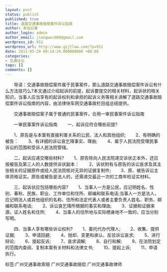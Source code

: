 ```yaml
---
layout: post
status: publish
published: true
title: 道路交通事故赔偿案件诉讼指南
author: 本站记者
author_login: admin
author_email: jiangwei909@gmail.com
wordpress_id: 911
wordpress_url: http://www.gzjtlaw.com/?p=911
date: 2011-05-29 09:14:24.000000000 +08:00
categories:
- 交通诉讼
tags: []
comments: []
---
```

　　导读：交通事故赔偿案件属于民事案件，那么道路交通事故赔偿案件诉讼有什么方法技巧么?本文通过介绍起诉的前提，起诉要提交的相关材料，起诉状的相关知识，当事人应当享有的起诉权利和承担的起诉义务等相关讲解了道路交通事故赔偿案件诉讼指南的内容，由法律快车网交通事故栏目组总结提供。　　交通事故赔偿案子属于普通的民事案件，合用一审民事案件诉讼指南　　一审民事案件诉讼指南　　一、起诉应符合哪些前提?　　1、原告是与本案有直接利害关系的公民、法人和其他组织;　　2、有明确的被告：　　3、有详细的诉讼哀乞降事实、理由;　　4、属于人民法院受理民事诉讼的范围和受诉人民法院管辖。　　二、起诉应递交哪些材料?　　1、原告除向人民法院递交诉状正本外，还应按被告及第三人的人数提供诉状副本：　　2、诉状附有与原告的诉讼哀求及其主张相关的证据原件或经人民法院核对无异的证据复制件;　　3、原、被告诉讼主体资格证实。原告或被告是法人的，还需递交最近一次的工商年检证实材料。　　三、起诉状应包括哪些内容?　　1、当事人一方是公民，应记明姓名、性别、春秋、民族、职业、工作单位和住所、邮编和联系电话;当事人一方是法人，应记明法人或其他组织的名称、住所和法定代表人或者主要负责人姓名、职务、邮编和联系电话;　　2、诉讼哀乞降所根据的事实和理由;　　3、证据和证据来源，证人姓名和住所;　　4、当事人的住所地与实际栖身地不一致的，应当分别写明。　　四、当事人享有哪些诉讼权利?　　1、委托代办代理人;　　2、收集、提供证据;　　3、申请回避;　　4、抛却、变更和承认、反驳诉讼哀求;　　5、进行辩论;　　6、提起反诉;　　7、哀求调解;　　8、自行和解;　　9、在法院划定的范围内查阅、复制本案有关材料和法律文书;　　10、提起上诉;　　11、申请执行。标签:广州交通事故索赔 广州交通事故赔偿 广州交通事故律师
